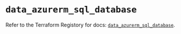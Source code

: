 # `data_azurerm_sql_database`

Refer to the Terraform Registory for docs: [`data_azurerm_sql_database`](https://registry.terraform.io/providers/hashicorp/azurerm/3.70.0/docs/data-sources/sql_database).
